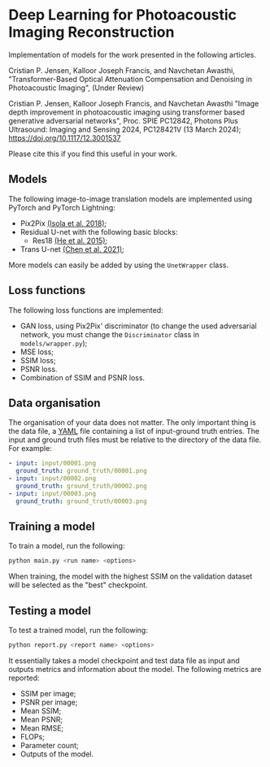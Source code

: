# Deep Learning for Photoacoustic Imaging Reconstruction

Implementation of models for the work presented in the following articles.

Cristian P. Jensen, Kalloor Joseph Francis, and Navchetan Awasthi, "Transformer-Based Optical Attenuation Compensation and Denoising in Photoacoustic Imaging", (Under Review)

Cristian P. Jensen, Kalloor Joseph Francis, and Navchetan Awasthi "Image depth improvement in photoacoustic imaging using transformer based generative adversarial networks", Proc. SPIE PC12842, Photons Plus Ultrasound: Imaging and Sensing 2024, PC128421V (13 March 2024); https://doi.org/10.1117/12.3001537

Please cite this if you find this useful in your work.

## Models

The following image-to-image translation models are implemented using PyTorch
and PyTorch Lightning:
 - Pix2Pix [(Isola et al. 2018)](https://arxiv.org/abs/1611.07004);
 - Residual U-net with the following basic blocks:
   - Res18 [(He et al. 2015)](https://arxiv.org/abs/1512.03385);
 - Trans U-net [(Chen et al. 2021)](https://arxiv.org/abs/2102.04306);

More models can easily be added by using the `UnetWrapper` class.

## Loss functions

The following loss functions are implemented:
 - GAN loss, using Pix2Pix' discriminator (to change the used adversarial
   network, you must change the `Discriminator` class in `models/wrapper.py`);
 - MSE loss;
 - SSIM loss;
 - PSNR loss.
 - Combination of SSIM and PSNR loss.

## Data organisation

The organisation of your data does not matter. The only important thing is
the data file, a [YAML](https://yaml.org/) file containing a list of 
input-ground truth entries. The input and ground truth files must be relative
to the directory of the data file. For example:
```yaml
- input: input/00001.png
  ground_truth: ground_truth/00001.png
- input: input/00002.png
  ground_truth: ground_truth/00002.png
- input: input/00003.png
  ground_truth: ground_truth/00003.png
```

## Training a model

To train a model, run the following:
```bash
python main.py <run name> <options>
```

When training, the model with the highest SSIM on the validation dataset will
be selected as the "best" checkpoint.

## Testing a model

To test a trained model, run the following:
```bash
python report.py <report name> <options>
```
It essentially takes a model checkpoint and test data file as input and outputs
metrics and information about the model. The following metrics are reported:
 - SSIM per image;
 - PSNR per image;
 - Mean SSIM;
 - Mean PSNR;
 - Mean RMSE;
 - FLOPs;
 - Parameter count;
 - Outputs of the model.
